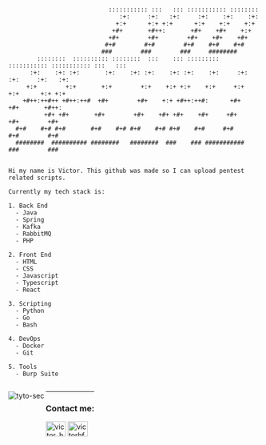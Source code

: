 ```

                            ::::::::::: :::   ::: ::::::::::: ::::::::      
                               :+:     :+:   :+:     :+:    :+:    :+:    
                              +:+      +:+ +:+      +:+    +:+    +:+   
                             +#+       +#++:       +#+    +#+    +:+   
                            +#+        +#+        +#+    +#+    +#+   
                           #+#        #+#        #+#    #+#    #+#     
                          ###        ###        ###     ########      
        ::::::::  :::::::::: ::::::::  :::    ::: :::::::::  ::::::::::: ::::::::::: :::   ::: 
      :+:    :+: :+:       :+:    :+: :+:    :+: :+:    :+:     :+:         :+:     :+:   :+:  
     +:+        +:+       +:+        +:+    +:+ +:+    +:+     +:+         +:+      +:+ +:+    
    +#++:++#++ +#++:++#  +#+        +#+    +:+ +#++:++#:      +#+         +#+       +#++:      
          +#+ +#+       +#+        +#+    +#+ +#+    +#+     +#+         +#+        +#+        
  #+#    #+# #+#       #+#    #+# #+#    #+# #+#    #+#     #+#         #+#        #+#         
  ########  ########## ########   ########  ###    ### ###########     ###        ###     


Hi my name is Victor. This github was made so I can upload pentest related scripts.

Currently my tech stack is:

1. Back End
  - Java
  - Spring
  - Kafka
  - RabbitMQ
  - PHP

2. Front End
  - HTML
  - CSS
  - Javascript
  - Typescript
  - React

3. Scripting
  - Python
  - Go
  - Bash

4. DevOps
  - Docker
  - Git

5. Tools
  - Burp Suite

```

<div style="display: flex; align-items: flex-start;">
  <p>
    <img align="left" src="https://github-readme-stats.vercel.app/api/top-langs?username=tyto-sec&show_icons=true&locale=en&layout=compact&theme=dracula" alt="tyto-sec" />
  </p>
  <div>

  --- 
  <h3>Contact me:</h3>
    <a href="https://twitter.com/victor_hfsilva" target="blank"><img align="center" src="https://raw.githubusercontent.com/rahuldkjain/github-profile-readme-generator/master/src/images/icons/Social/twitter.svg" alt="victor_hfsilva" height="30" width="40" /></a>
    <a href="https://linkedin.com/in/victorhfsilva" target="blank"><img align="center" src="https://raw.githubusercontent.com/rahuldkjain/github-profile-readme-generator/master/src/images/icons/Social/linked-in-alt.svg" alt="victorhfsilva" height="30" width="40" /></a>
  </div>
</div>


